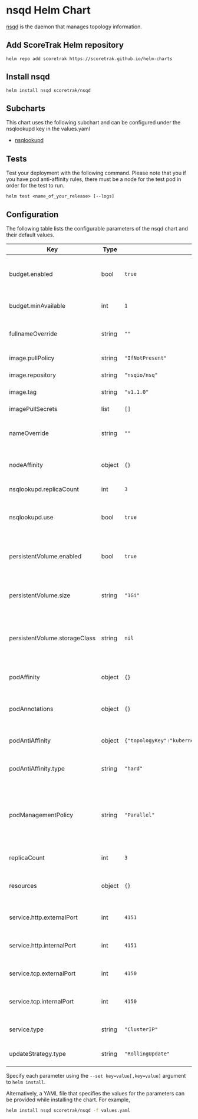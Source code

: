 # nsqd Helm Chart

[nsqd](https://nsq.io/components/nsqd.html) is the daemon that manages topology information.

## Add ScoreTrak Helm repository

```console
helm repo add scoretrak https://scoretrak.github.io/helm-charts
```

## Install nsqd

```console
helm install nsqd scoretrak/nsqd
```

## Subcharts

This chart uses the following subchart and can be configured under the nsqlookupd key in the values.yaml

- [nsqlookupd](../nsqlookupd/README.md)

## Tests

Test your deployment with the following command. Please note that you if you have pod anti-affinity rules, there must be a node for the test pod in order for the test to run.

```console
helm test <name_of_your_release> [--logs]
```

## Configuration

The following table lists the configurable parameters of the nsqd chart and their default values.

| Key                           | Type   | Default                                                  | Description                                                                                                 |
| ----------------------------- | ------ | -------------------------------------------------------- | ----------------------------------------------------------------------------------------------------------- |
| budget.enabled                | bool   | `true`                                                   | Enable Pod Distribution Budget for StatefulSet Pods                                                         |
| budget.minAvailable           | int    | `1`                                                      | Number of pods to be available at all times                                                                 |
| fullnameOverride              | string | `""`                                                     | String to override nsqd.fullname template                                                                   |
| image.pullPolicy              | string | `"IfNotPresent"`                                         | Container pull policy                                                                                       |
| image.repository              | string | `"nsqio/nsq"`                                            | Container image name                                                                                        |
| image.tag                     | string | `"v1.1.0"`                                               | Container image tag                                                                                         |
| imagePullSecrets              | list   | `[]`                                                     | Secrets to pull container image                                                                             |
| nameOverride                  | string | `""`                                                     | String to override nsqd.name template                                                                       |
| nodeAffinity                  | object | `{}`                                                     | Node affinity rules for StatefulSet Pods                                                                    |
| nsqlookupd.replicaCount       | int    | `3`                                                      | nsqlookupd replica count                                                                                    |
| nsqlookupd.use                | bool   | `true`                                                   | Use nsqlookupd helm chart to create nsqlookupd instances                                                    |
| persistentVolume.enabled      | bool   | `true`                                                   | Enable Persistent Volumes for StatefulSet Pods                                                              |
| persistentVolume.size         | string | `"1Gi"`                                                  | Size of Persistent Volumes for StatefulSet Pods                                                             |
| persistentVolume.storageClass | string | `nil`                                                    | Storage Class to use when creating Persistent Volumes. "-" means empty.                                     |
| podAffinity                   | object | `{}`                                                     | Pod affinity rules for StatefulSet Pods                                                                     |
| podAnnotations                | object | `{}`                                                     | Additional annotations for StatefulSet Pods                                                                 |
| podAntiAffinity               | object | `{"topologyKey":"kubernetes.io/hostname","type":"hard"}` | Pod anti-affinity rules for StatefulSet Pods                                                                |
| podAntiAffinity.type          | string | `"hard"`                                                 | TYpe of auto anti-affinity rules                                                                            |
| podManagementPolicy           | string | `"Parallel"`                                             | Pod Management Policy for StatefulSet Pod's creation and deletion order. Either "OrderedReady" or "Parallel |
| replicaCount                  | int    | `3`                                                      | Statefulset replica count                                                                                   |
| resources                     | object | `{}`                                                     | Resource requests and lmits for StatefulSet Pods                                                            |
| service.http.externalPort     | int    | `4151`                                                   | External http port to expose for Service                                                                    |
| service.http.internalPort     | int    | `4151`                                                   | Internal http port to expose in StatefulSet Pods                                                            |
| service.tcp.externalPort      | int    | `4150`                                                   | External tcp port to expose for Service                                                                     |
| service.tcp.internalPort      | int    | `4150`                                                   | Internal tcp port to expose in StatefulSet Pods                                                             |
| service.type                  | string | `"ClusterIP"`                                            | Service type for nsqlookupd service                                                                         |
| updateStrategy.type           | string | `"RollingUpdate"`                                        | Update strategy for StatefulSet Pods.                                                                       |
Specify each parameter using the `--set key=value[,key=value]` argument to `helm install`.

Alternatively, a YAML file that specifies the values for the parameters can be provided while installing the chart. For example,

```bash
helm install nsqd scoretrak/nsqd -f values.yaml
```